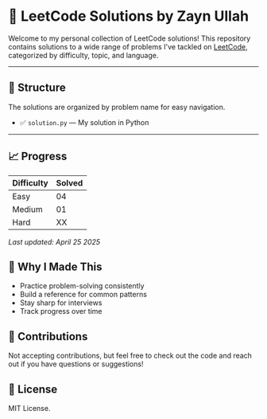# 🧠 LeetCode Solutions by Zayn Ullah

Welcome to my personal collection of LeetCode solutions! This repository contains solutions to a wide range of problems I've tackled on [LeetCode](https://leetcode.com), categorized by difficulty, topic, and language.

---

## 📁 Structure

The solutions are organized by problem name for easy navigation.

- ✅ `solution.py` — My solution in Python

---

## 📈 Progress

| Difficulty | Solved |
|------------|--------|
| Easy       | 04     |
| Medium     | 01     |
| Hard       | XX     |

_Last updated: April 25 2025_

## 🧪 Why I Made This

- Practice problem-solving consistently  
- Build a reference for common patterns  
- Stay sharp for interviews  
- Track progress over time

## 🤝 Contributions

Not accepting contributions, but feel free to check out the code and reach out if you have questions or suggestions!

## 📄 License

MIT License.
